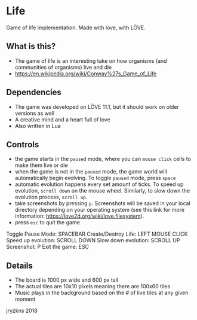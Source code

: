 # Life
Game of life implementation. Made with love, with LÖVE.

## What is this?
- The game of life is an interesting take on how organisms (and communities of organisms) live and die
- https://en.wikipedia.org/wiki/Conway%27s_Game_of_Life

## Dependencies
- The game was developed on LÖVE 11.1, but it should work on older versions as well
- A creative mind and a heart full of love
- Also written in Lua

## Controls
- the game starts in the `paused` mode, where you can `mouse click` cells to make them live or die
- when the game is not in the `paused` mode, the game world will automatically begin evolving. To toggle `paused` mode, press `space`
- automatic evolution happens every set amount of ticks. To speed up evolution, `scroll down` on the mouse wheel. Similarly, to slow down the evolution process, `scroll up`.
- take screenshots by pressing `p`. Screenshots will be saved in your local directory depending on your operating system (see this link for more information: https://love2d.org/wiki/love.filesystem).
- press `esc` to quit the game

Toggle Pause Mode: SPACEBAR
Create/Destroy Life: LEFT MOUSE CLICK
Speed up evolution: SCROLL DOWN
Slow down evolution: SCROLL UP
Screenshot: P
Exit the game: ESC

## Details
- The board is 1000 px wide and 600 px tall
- The actual tiles are 10x10 pixels meaning there are 100x60 tiles
- Music plays in the background based on the # of live tiles at any given moment

jryzkns 2018
